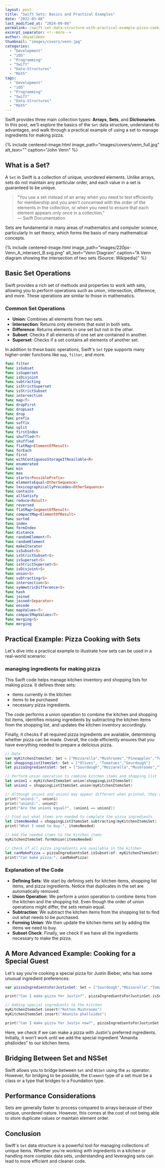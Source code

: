 ```yaml
---
layout: post
title: "Swift Sets: Basics and Practical Examples"
date: "2022-03-08"
last_modified_at: "2024-09-08"
permalink: /swift-set-data-structure-with-practical-example-pizza-cooking
excerpt_separator: <!--more-->
author: deyaeldeen
thumbnail: "images/covers/venn.jpg"
categories: 
  - "Development"
  - "iOS"
  - "Programming"
  - "Swift"
  - "Data-Structures"
  - "Math"
tags: 
  - "Development"
  - "iOS"
  - "Programming"
  - "Swift"
  - "Data-Structures"
  - "Math"
---
```

Swift provides three main collection types: **Arrays**, **Sets**, and **Dictionaries**. In this post, we'll explore the basics of the `Set` data structure, understand its advantages, and walk through a practical example of using a set to manage ingredients for making pizza.

<!--more-->

{% 
include centered-image.html
image_path="images/covers/venn_full.jpg"
alt_text=""
caption="John Venn" 
%}

## What is a Set?

A `Set` in Swift is a collection of unique, unordered elements. Unlike arrays, sets do not maintain any particular order, and each value in a set is guaranteed to be unique.

> "You use a set instead of an array when you need to test efficiently for membership and you aren't concerned with the order of the elements in the collection, or when you need to ensure that each element appears only once in a collection."  
> — Swift Documentation

Sets are fundamental in many areas of mathematics and computer science, particularly in set theory, which forms the basis of many mathematical concepts.

{% 
include centered-image.html
image_path="images/220px-Venn_A_intersect_B.svg.png"
alt_text="Venn Diagram"
caption="A Venn diagram showing the intersection of two sets (Source: Wikipedia)" 
%}

## Basic Set Operations

Swift provides a rich set of methods and properties to work with sets, allowing you to perform operations such as union, intersection, difference, and more. These operations are similar to those in mathematics.

### Common Set Operations

- **Union**: Combines all elements from two sets.
- **Intersection**: Returns only elements that exist in both sets.
- **Difference**: Returns elements in one set but not in the other.
- **Subset**: Checks if all elements of one set are contained in another.
- **Superset**: Checks if a set contains all elements of another set.

In addition to these basic operations, Swift's `Set` type supports many higher-order functions like `map`, `filter`, and more.

```swift
func filter
func isSubset
func isSuperset
func isDisjoint
func subtracting
func isStrictSuperset
func isStrictSubset
func intersection
func map<T>
func dropFirst
func dropLast
func drop
func prefix
func suffix
func split
func firstIndex
func shuffled<T>
func shuffled
func flatMap<ElementOfResult>
func forEach
func first
func withContiguousStorageIfAvailable<R>
func enumerated
func min
func max
func starts<PossiblePrefix>
func elementsEqual<OtherSequence>
func lexicographicallyPrecedes<OtherSequence>
func contains
func allSatisfy
func reduce<Result>
func reversed
func flatMap<SegmentOfResult>
func compactMap<ElementOfResult>
func sorted
func index
func formIndex
func distance
func randomElement<T>
func randomElement
func makeIterator
func isSubset<S>
func isStrictSubset<S>
func isSuperset<S>
func isStrictSuperset<S>
func isDisjoint<S>
func union<S>
func subtracting<S>
func intersection<S>
func symmetricDifference<S>
func hash
func joined
func joined<Separator>
func encode
func mapValues<T>
func compactMapValues<T>
func merging<S>
func merging
```

## Practical Example: Pizza Cooking with Sets

Let's dive into a practical example to illustrate how sets can be used in a real-world scenario: 

### managing ingredients for making pizza

This Swift code helps manage kitchen inventory and shopping lists for making pizza. It defines three sets: 
- items currently in the kitchen
- items to be purchased
- necessary pizza ingredients. 

The code performs a union operation to combine the kitchen and shopping list items, identifies missing ingredients by subtracting the kitchen items from the shopping list, and updates the kitchen inventory accordingly. 

Finally, it checks if all required pizza ingredients are available, determining whether pizza can be made. Overall, the code efficiently ensures that you have everything needed to prepare a delicious pizza.

```swift
// Data
var myKitchenItemsSet: Set = ["Mozzarella","Mushrooms","Pineapples","Tomatoes","Mushrooms","Garlic"]
let shoppingListItemsSet: Set = ["Olives", "Tomatoes","Sourdough"]
let pizzaIngredientsSet: Set = ["Sourdough","Mozzarella","Mushrooms","Tomatoes","Olives"]

// Perform union operation to combine kitchen items and shopping list
let union1 = myKitchenItemsSet.union(shoppingListItemsSet)
let union2 = shoppingListItemsSet.union(myKitchenItemsSet)

// Although union1 and union2 may appear different when printed, they are equal in content
print("union1:", union1)
print("union2:", union2)
print("Are the unions equal?", (union1 == union2))

// Find out what items are needed to complete the pizza ingredients
let itemsNeeded = shoppingListItemsSet.subtracting(myKitchenItemsSet)
print("What I need to buy:", itemsNeeded)

// Add the needed items to the kitchen items
myKitchenItemsSet.formUnion(itemsNeeded)

// Check if all pizza ingredients are available in the kitchen
let canMakePizza = pizzaIngredientsSet.isSubset(of: myKitchenItemsSet)
print("Can make pizza:", canMakePizza)
```

### Explanation of the Code

- **Defining Sets**: We start by defining sets for kitchen items, shopping list items, and pizza ingredients. Notice that duplicates in the set are automatically removed.
- **Union Operation**: We perform a union operation to combine items from the kitchen and the shopping list. Even though the order of union operations might differ, the sets remain equal.
- **Subtraction**: We subtract the kitchen items from the shopping list to find out what needs to be purchased.
- **Forming Union**: We then update the kitchen items set by adding the items we need to buy.
- **Subset Check**: Finally, we check if we have all the ingredients necessary to make the pizza.

## A More Advanced Example: Cooking for a Special Guest

Let's say you're cooking a special pizza for Justin Bieber, who has some unusual ingredient preferences:

```swift
var pizzaIngredientsForJustinSet: Set = ["Sourdough","Mozzarella","Tomatoes","Olives","Amanita phalloides"]

print("Can I make pizza for Justin?", pizzaIngredientsForJustinSet.isSubset(of: myKitchenItemsSet))

// Adding special ingredients to the kitchen
myKitchenItemsSet.insert("Rotten Mushrooms")
myKitchenItemsSet.insert("Amanita phalloides")

print("Can I make pizza for Justin now?", pizzaIngredientsForJustinSet.isSubset(of: myKitchenItemsSet))
```

Here, we check if we can make a pizza with Justin's preferred ingredients. Initially, it won’t work until we add the special ingredient "Amanita phalloides" to our kitchen items.

## Bridging Between Set and NSSet

Swift allows you to bridge between `Set` and `NSSet` using the `as` operator. However, for bridging to be possible, the `Element` type of a set must be a class or a type that bridges to a Foundation type.

## Performance Considerations

Sets are generally faster to process compared to arrays because of their unique, unordered nature. However, this comes at the cost of not being able to store duplicate values or maintain element order.

## Conclusion

Swift's `Set` data structure is a powerful tool for managing collections of unique items. Whether you're working with ingredients in a kitchen or handling more complex data sets, understanding and leveraging sets can lead to more efficient and cleaner code.

